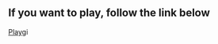## If you want to play, follow the link below 

[Play](https://github.com/arkenst0n/Tic-Tac-Toe.git)gi